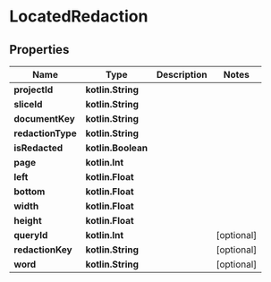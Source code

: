 
# LocatedRedaction

## Properties
Name | Type | Description | Notes
------------ | ------------- | ------------- | -------------
**projectId** | **kotlin.String** |  | 
**sliceId** | **kotlin.String** |  | 
**documentKey** | **kotlin.String** |  | 
**redactionType** | **kotlin.String** |  | 
**isRedacted** | **kotlin.Boolean** |  | 
**page** | **kotlin.Int** |  | 
**left** | **kotlin.Float** |  | 
**bottom** | **kotlin.Float** |  | 
**width** | **kotlin.Float** |  | 
**height** | **kotlin.Float** |  | 
**queryId** | **kotlin.Int** |  |  [optional]
**redactionKey** | **kotlin.String** |  |  [optional]
**word** | **kotlin.String** |  |  [optional]



